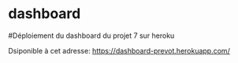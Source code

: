 # dashboard
#Déploiement du dashboard du projet 7 sur heroku

Dsiponible à cet adresse: https://dashboard-prevot.herokuapp.com/
